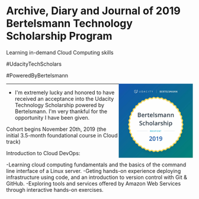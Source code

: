 # Archive, Diary and Journal of 2019 Bertelsmann Technology Scholarship Program

 Learning in-demand Cloud Computing skills 
 
 #UdacityTechScholars 
 
 #PoweredByBertelsmann

<img align="right" width="200" height="200" src="/image/Bertelsmann.jpg">

___

- I'm extremely lucky and honored to have received an acceptance into the Udacity Technology Scholarship powered by Bertelsmann. I'm very thankful for the opportunity I have been given.


Cohort begins Nov‍emb‍er 2‍0th, 2‍01‍9 (the initial 3.5-month foundational course in Cloud track)

Introduction to Cloud DevOps:

   -Learning cloud computing fundamentals and the basics of the command line interface of a Linux server. 
   -Geting hands-on experience deploying infrastructure using code, and an introduction to version control with Git & GitHub.
   -Exploring tools and services offered by Amazon Web Services through interactive hands-on exercises.
